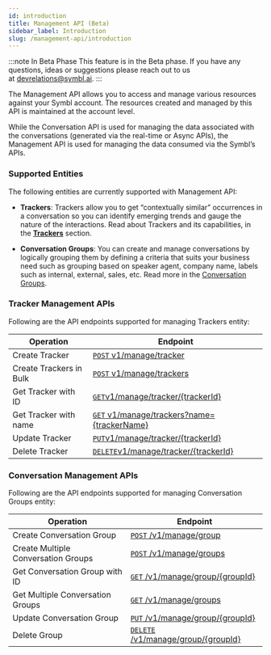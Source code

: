 ```yaml
---
id: introduction
title: Management API (Beta)
sidebar_label: Introduction
slug: /management-api/introduction
---
```

:::note In Beta Phase
This feature is in the Beta phase. If you have any questions, ideas or suggestions please reach out to us at devrelations@symbl.ai.
:::

The Management API allows you to access and manage various resources against your Symbl account. The resources created and managed by this API is maintained at the account level.

While the Conversation API is used for managing the data associated with the conversations (generated via the real-time or Async APIs), the Management API is used for managing the data consumed via the Symbl’s APIs. 

### Supported Entities

The following entities are currently supported with Management API:

- **Trackers**: Trackers allow you to get “contextually similar” occurrences in a conversation so you can identify emerging trends and gauge the nature of the interactions. Read about Trackers and its capabilities, in the [**Trackers**](/concepts/trackers) section. 

- **Conversation Groups**: You can create and manage conversations by logically grouping them by defining a criteria that suits your business need such as grouping based on speaker agent, company name, labels such as internal, external, sales, etc. Read more in the [Conversation Groups](/concepts/conversation-groups). 

### Tracker Management APIs

Following are the API endpoints supported for managing Trackers entity:

Operation  | Endpoint
---------- | -------
Create Tracker | [`POST` v1/manage/tracker](/management-api/trackers/create-tracker)
Create Trackers in Bulk | [`POST` v1/manage/trackers](/management-api/trackers/create-tracker/#create-trackers-in-bulk)
Get Tracker with ID| [`GET`v1/manage/tracker/{trackerId}](/management-api/trackers/get-tracker#get-tracker-by-id)
Get Tracker with name | [`GET` v1/manage/trackers?name={trackerName}](/management-api/trackers/get-tracker#get-tracker)
Update Tracker| [`PUT`v1/manage/tracker/{trackerId}](/management-api/trackers/update-tracker)
Delete Tracker| [`DELETE`v1/manage/tracker/{trackerId}](/management-api/trackers/delete-tracker)

### Conversation Management APIs

Following are the API endpoints supported for managing Conversation Groups entity:

| Operation | Endpoint | 
|--------|----------|
Create Conversation Group | [`POST` /v1/manage/group](/docs/management-api/conversation-groups/create-conversation-groups) |
Create Multiple Conversation Groups | [`POST` /v1/manage/groups](/docs/management-api/conversation-groups/create-conversation-groups#creating-multiple-conversation-groups) |
Get Conversation Group with ID | [`GET` /v1/manage/group/{groupId}](/docs/management-api/conversation-groups/get-conversation-groups) | 
Get Multiple Conversation Groups | [`GET` /v1/manage/groups](/docs/management-api/conversation-groups/get-conversation-groups#get-multiple-conversation-groups) |
Update Conversation Group | [`PUT` /v1/manage/group/{groupId}](/docs/management-api/conversation-groups/put-conversation-groups) | 
Delete Group | [`DELETE` /v1/manage/group/{groupId}](/docs/management-api/conversation-groups/delete-conversation-groups) |

